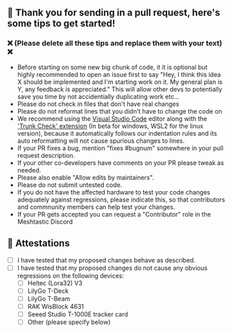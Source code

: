 ## 🙏 Thank you for sending in a pull request, here's some tips to get started!

### ❌ (Please delete all these tips and replace them with your text) ❌

- Before starting on some new big chunk of code, it it is optional but highly recommended to open an issue first
  to say "Hey, I think this idea X should be implemented and I'm starting work on it. My general plan is Y, any feedback
  is appreciated." This will allow other devs to potentially save you time by not accidentially duplicating work etc...
- Please do not check in files that don't have real changes
- Please do not reformat lines that you didn't have to change the code on
- We recommend using the [Visual Studio Code](https://platformio.org/install/ide?install=vscode) editor along with the ['Trunk Check' extension](https://marketplace.visualstudio.com/items?itemName=trunk.io) (In beta for windows, WSL2 for the linux version),
  because it automatically follows our indentation rules and its auto reformatting will not cause spurious changes to lines.
- If your PR fixes a bug, mention "fixes #bugnum" somewhere in your pull request description.
- If your other co-developers have comments on your PR please tweak as needed.
- Please also enable "Allow edits by maintainers".
- Please do not submit untested code.
- If you do not have the affected hardware to test your code changes adequately against regressions, please indicate this, so that contributors and commnunity members can help test your changes.
- If your PR gets accepted you can request a "Contributor" role in the Meshtastic Discord

## 🤝 Attestations

- [ ] I have tested that my proposed changes behave as described.
- [ ] I have tested that my proposed changes do not cause any obvious regressions on the following devices:
  - [ ] Heltec (Lora32) V3
  - [ ] LilyGo T-Deck
  - [ ] LilyGo T-Beam
  - [ ] RAK WisBlock 4631
  - [ ] Seeed Studio T-1000E tracker card
  - [ ] Other (please specify below)
